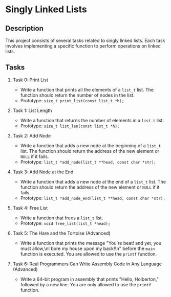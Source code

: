 # Singly Linked Lists

## Description

This project consists of several tasks related to singly linked lists. Each task involves implementing a specific function to perform operations on linked lists.

## Tasks

1. Task 0: Print List
   - Write a function that prints all the elements of a `list_t` list. The function should return the number of nodes in the list.
   - Prototype: `size_t print_list(const list_t *h);`

2. Task 1: List Length
   - Write a function that returns the number of elements in a `list_t` list.
   - Prototype: `size_t list_len(const list_t *h);`

3. Task 2: Add Node
   - Write a function that adds a new node at the beginning of a `list_t` list. The function should return the address of the new element or `NULL` if it fails.
   - Prototype: `list_t *add_node(list_t **head, const char *str);`

4. Task 3: Add Node at the End
   - Write a function that adds a new node at the end of a `list_t` list. The function should return the address of the new element or `NULL` if it fails.
   - Prototype: `list_t *add_node_end(list_t **head, const char *str);`

5. Task 4: Free List
   - Write a function that frees a `list_t` list.
   - Prototype: `void free_list(list_t *head);`

6. Task 5: The Hare and the Tortoise (Advanced)
   - Write a function that prints the message "You're beat! and yet, you must allow,\nI bore my house upon my back!\n" before the `main` function is executed. You are allowed to use the `printf` function.

7. Task 6: Real Programmers Can Write Assembly Code in Any Language (Advanced)
   - Write a 64-bit program in assembly that prints "Hello, Holberton," followed by a new line. You are only allowed to use the `printf` function.
